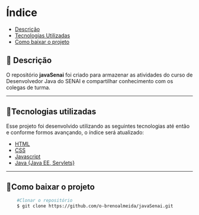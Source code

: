﻿# Índice
- [Descrição](#descricao)  
- [Tecnologias Utilizadas ](#tecnologias-utilizadas)
- [Como baixar o projeto  ](#como-baixar-o-projeto)

## 🔖 Descrição
O repositório **javaSenai** foi criado para armazenar as atividades do curso de Desenvolvedor Java do SENAI e compartilhar conhecimento com os colegas de turma.

---

## 🚀Tecnologias utilizadas

Esse projeto foi desenvolvido utilizando as seguintes tecnologias até então e conforme formos avançando, o índice será atualizado:

- [HTML](https://www.w3schools.com/html/)
- [CSS](https://www.w3schools.com/css/default.asp)
- [Javascript](https://www.w3schools.com/js/default.asp)
- [Java {Java EE, Servlets}](https://www.w3schools.com/java/default.asp)

---

## 📂Como baixar o projeto

```bash
    #Clonar o repositório
    $ git clone https://github.com/o-brenoalmeida/javaSenai.git

    

    
```